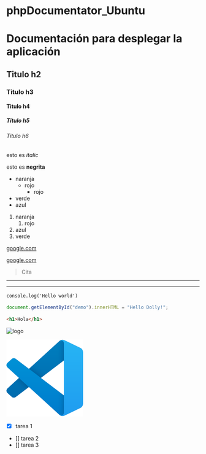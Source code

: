 # phpDocumentator_Ubuntu

# Documentación para desplegar la aplicación
## Titulo h2
### Titulo h3
#### Titulo h4
##### Titulo h5
###### Titulo h6

<!-- comentario -->

esto es *italic*

esto es **negrita**

<!-- Lista desordenada -->
* naranja
    * rojo
        * rojo
* verde
* azul

<!-- lista ordenada -->
1. naranja
    1. rojo
2. azul
3. verde

<!-- enlaces -->
[google.com](https://www.google.com)

[google.com](https://www.google.com "Etiqueta 1")

<!-- citas -->
> Cita

---
___

`console.log('Hello world')`

```javascript
document.getElementById("demo").innerHTML = "Hello Dolly!";
```

```html
<h1>Hola</h1>
```

<!-- Imagenes -->
![logo](https://upload.wikimedia.org/wikipedia/commons/9/9a/Visual_Studio_Code_1.35_icon.svg)

![logo](Visual.svg "Icono")

<!-- GITHUB MARKDOWN -->
* [x] tarea 1
* [] tarea 2
* [] tarea 3




